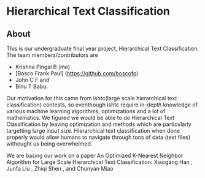 Hierarchical Text Classification
===============================
About
------------
This is our undergraduate final year project, Hierarchical Text Classification. The team members/contributors are 
*  Krishna Pingal B (me)
*  [Bosco Frank Paul] (https://github.com/boscofp)
*  John C F and 
*  Binu T Babu.


Our motivation for this came from lshtc(large scale hierarchical text classification) contests, so eventhough lshtc require in-depth knowledge of various machine learning algorithms, optimizations and a lot of mathematics. We figured we would be able to do Hierarchical Text Classification by leaving optimization and methods which are particularly targetting large input size.
Hierarchical text classification when done properly would allow humans to navigate through tons of data (text files) withought us being overwhelmed.

We are basing our work on a paper An Optimized K-Nearest Neighbor Algorithm
for Large Scale Hierarchical Text Classification:
Xiaogang Han , Junfa Liu , Zhiqi Shen , and Chunyan Miao
  
